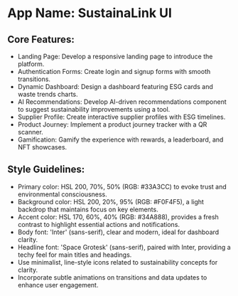 # **App Name**: SustainaLink UI

## Core Features:

- Landing Page: Develop a responsive landing page to introduce the platform.
- Authentication Forms: Create login and signup forms with smooth transitions.
- Dynamic Dashboard: Design a dashboard featuring ESG cards and waste trends charts.
- AI Recommendations: Develop AI-driven recommendations component to suggest sustainability improvements using a tool.
- Supplier Profile: Create interactive supplier profiles with ESG timelines.
- Product Journey: Implement a product journey tracker with a QR scanner.
- Gamification: Gamify the experience with rewards, a leaderboard, and NFT showcases.

## Style Guidelines:

- Primary color: HSL 200, 70%, 50% (RGB: #33A3CC) to evoke trust and environmental consciousness.
- Background color: HSL 200, 20%, 95% (RGB: #F0F4F5), a light backdrop that maintains focus on key elements.
- Accent color: HSL 170, 60%, 40% (RGB: #34A888), provides a fresh contrast to highlight essential actions and notifications.
- Body font: 'Inter' (sans-serif), clear and modern, ideal for dashboard clarity.
- Headline font: 'Space Grotesk' (sans-serif), paired with Inter, providing a techy feel for main titles and headings.
- Use minimalist, line-style icons related to sustainability concepts for clarity.
- Incorporate subtle animations on transitions and data updates to enhance user engagement.